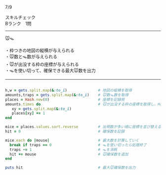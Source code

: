 7/9
 
スキルチェック  
Bランク　1問  
 
-------------------------------------------

🐭🪤  

・枠つきの地図の縦横が与えられる  
・🐭数と🪤数が与えられる  
・🐭が出没する枠の座標が与えられる  
・🪤を使い切って、確保できる最大🐭数を出力  
 
-------------------------------------------

 

```ruby

h,w = gets.split.map(&:to_i)              # 地図の縦横を取得
amounts,traps = gets.split.map(&:to_i)    # 🐭数🪤数を取得
places = Hash.new(0)                      # 座標を記録用
amounts.times do                          # 🐭が出没する枠の座標を取得し、Hash化
   xy = gets.split.map(&:to_i)
   places[xy] += 1
end

mice = places.values.sort.reverse         # 出現数が多い順に座標を並び替える
hit = 0                                   # 確保数を記録

mice.each do |mouse|                      # 最大数を計算していく
  break if traps == 0                     # 🪤を使い切ったら処理終了
  traps -= 1                              # 🪤を消耗
  hit += mouse                            # 🐭確保数を追加
end

puts hit                                  # 最大🐭確保数を出力

```
